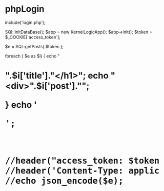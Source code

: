 # phpLogin

include('login.php');

SQl::initDataBase();
$app = new KernelLogicApp();
$app->init();
$token = $_COOKIE['access_token'];

$e =  SQl::getPosts( $token );

foreach ( $e as $i)
{
    echo "<h1>".$i['title']."</h1>";
    echo "<div>".$i['post']."</div>";

}
echo '<pre>';

//header("access_token: $token");
//header('Content-Type: application/json');
//echo json_encode($e);
